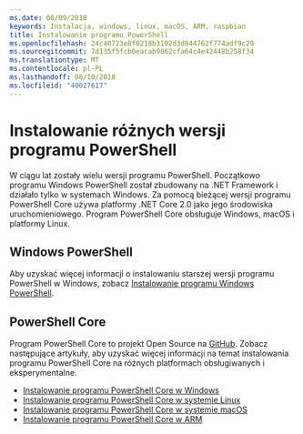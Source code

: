 ```yaml
---
ms.date: 08/09/2018
keywords: Instalacja, windows, linux, macOS, ARM, raspbian
title: Instalowanie programu PowerShell
ms.openlocfilehash: 24c40723e8f0218b3192d3d844762f774adf9c29
ms.sourcegitcommit: 7d135f5fcb0eacab9862cfa64c4e42448b258f34
ms.translationtype: MT
ms.contentlocale: pl-PL
ms.lasthandoff: 08/10/2018
ms.locfileid: "40027617"
---
```

# <a name="installing-various-versions-of-powershell"></a>Instalowanie różnych wersji programu PowerShell

W ciągu lat zostały wielu wersji programu PowerShell. Początkowo programu Windows PowerShell został zbudowany na .NET Framework i działało tylko w systemach Windows. Za pomocą bieżącej wersji programu PowerShell Core używa platformy .NET Core 2.0 jako jego środowiska uruchomieniowego. Program PowerShell Core obsługuje Windows, macOS i platformy Linux.

## <a name="windows-powershell"></a>Windows PowerShell

Aby uzyskać więcej informacji o instalowaniu starszej wersji programu PowerShell w Windows, zobacz [Instalowanie programu Windows PowerShell](installing-windows-powershell.md).

## <a name="powershell-core"></a>PowerShell Core

Program PowerShell Core to projekt Open Source na [GitHub](https://github.com/powershell/powershell).
Zobacz następujące artykuły, aby uzyskać więcej informacji na temat instalowania programu PowerShell Core na różnych platformach obsługiwanych i eksperymentalne.

- [Instalowanie programu PowerShell Core w Windows](Installing-PowerShell-Core-on-Windows.md)
- [Instalowanie programu PowerShell Core w systemie Linux](Installing-PowerShell-Core-on-Linux.md)
- [Instalowanie programu PowerShell Core w systemie macOS](Installing-PowerShell-Core-on-macOS.md)
- [Instalowanie programu PowerShell Core w ARM](PowerShell-Core-on-ARM.md)
